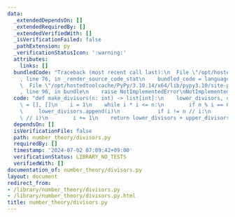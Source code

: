 ```yaml
---
data:
  _extendedDependsOn: []
  _extendedRequiredBy: []
  _extendedVerifiedWith: []
  _isVerificationFailed: false
  _pathExtension: py
  _verificationStatusIcon: ':warning:'
  attributes:
    links: []
  bundledCode: "Traceback (most recent call last):\n  File \"/opt/hostedtoolcache/PyPy/3.10.14/x64/lib/pypy3.10/site-packages/onlinejudge_verify/documentation/build.py\"\
    , line 76, in _render_source_code_stat\n    bundled_code = language.bundle(\n\
    \  File \"/opt/hostedtoolcache/PyPy/3.10.14/x64/lib/pypy3.10/site-packages/onlinejudge_verify/languages/python.py\"\
    , line 96, in bundle\n    raise NotImplementedError\nNotImplementedError\n"
  code: "def make_divisors(n: int) -> list[int]:\n    lower_divisors, upper_divisors\
    \ = [], []\n    i = 1\n    while i * i <= n:\n        if n % i == 0:\n       \
    \     lower_divisors.append(i)\n            if i != n // i:\n                upper_divisors.append(n\
    \ // i)\n        i += 1\n    return lower_divisors + upper_divisors[::-1]\n"
  dependsOn: []
  isVerificationFile: false
  path: number_theory/divisors.py
  requiredBy: []
  timestamp: '2024-07-02 07:09:42+09:00'
  verificationStatus: LIBRARY_NO_TESTS
  verifiedWith: []
documentation_of: number_theory/divisors.py
layout: document
redirect_from:
- /library/number_theory/divisors.py
- /library/number_theory/divisors.py.html
title: number_theory/divisors.py
---
```

